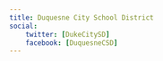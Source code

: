 ```yaml
---
title: Duquesne City School District
social:
    twitter: [DukeCitySD]
    facebook: [DuquesneCSD]
---
```

